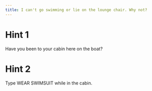```yaml
---
title: I can't go swimming or lie on the lounge chair. Why not?
---
```

# Hint 1
Have you been to your cabin here on the boat?

# Hint 2
Type WEAR SWIMSUIT while in the cabin.

